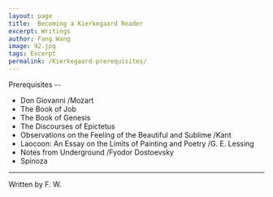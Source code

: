 ```yaml
---
layout: page
title:  Becoming a Kierkegaard Reader
excerpt: Writings
author: Fang Wang
image: 92.jpg
tags: Excerpt
permalink: /Kierkegaard-prerequisites/
---
```

Prerequisites --

* Don Giovanni /Mozart
* The Book of Job
* The Book of Genesis
* The Discourses of Epictetus
* Observations on the Feeling of the Beautiful and Sublime /Kant
* Laocoon: An Essay on the Limits of Painting and Poetry /G. E. Lessing
* Notes from Underground /Fyodor Dostoevsky
* Spinoza

****

Written by F. W. 
